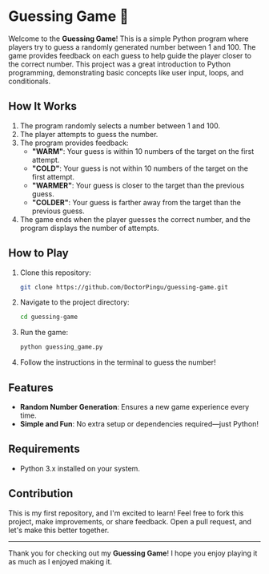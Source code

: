 # Guessing Game 🎯

Welcome to the **Guessing Game**! This is a simple Python program where players try to guess a randomly generated number between 1 and 100. The game provides feedback on each guess to help guide the player closer to the correct number. This project was a great introduction to Python programming, demonstrating basic concepts like user input, loops, and conditionals.

## How It Works
1. The program randomly selects a number between 1 and 100.
2. The player attempts to guess the number.
3. The program provides feedback:
   - **"WARM"**: Your guess is within 10 numbers of the target on the first attempt.
   - **"COLD"**: Your guess is not within 10 numbers of the target on the first attempt.
   - **"WARMER"**: Your guess is closer to the target than the previous guess.
   - **"COLDER"**: Your guess is farther away from the target than the previous guess.
4. The game ends when the player guesses the correct number, and the program displays the number of attempts.

## How to Play
1. Clone this repository:
    ```bash
    git clone https://github.com/DoctorPingu/guessing-game.git
    ```
2. Navigate to the project directory:
    ```bash
    cd guessing-game
    ```
3. Run the game:
    ```bash
    python guessing_game.py
    ```

4. Follow the instructions in the terminal to guess the number!

## Features
- **Random Number Generation**: Ensures a new game experience every time.
- **Simple and Fun**: No extra setup or dependencies required—just Python!

## Requirements
- Python 3.x installed on your system.

## Contribution
This is my first repository, and I'm excited to learn! Feel free to fork this project, make improvements, or share feedback. Open a pull request, and let's make this better together.

---

Thank you for checking out my **Guessing Game**! I hope you enjoy playing it as much as I enjoyed making it.

